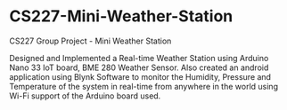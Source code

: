 # CS227-Mini-Weather-Station
CS227 Group Project - Mini Weather Station

Designed and Implemented a Real-time Weather Station using Arduino Nano 33 IoT board, BME 280 Weather Sensor. Also created an android application using Blynk Software to monitor the Humidity, Pressure and Temperature of the system in real-time from anywhere in the world using Wi-Fi support of the Arduino board used.
